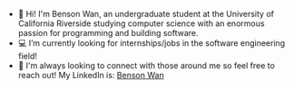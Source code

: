 - 👋 Hi! I'm Benson Wan, an undergraduate student at the University of California Riverside studying computer science with an enormous passion for programming and building software.
- :computer: I’m currently looking for internships/jobs in the software engineering field!
- :handshake: I'm always looking to connect with those around me so feel free to reach out! My LinkedIn is: [Benson Wan](https://www.linkedin.com/in/benson-wan-b83998174)

<!---
iarebwan/iarebwan is a ✨ special ✨ repository because its `README.md` (this file) appears on your GitHub profile.
You can click the Preview link to take a look at your changes.
--->
